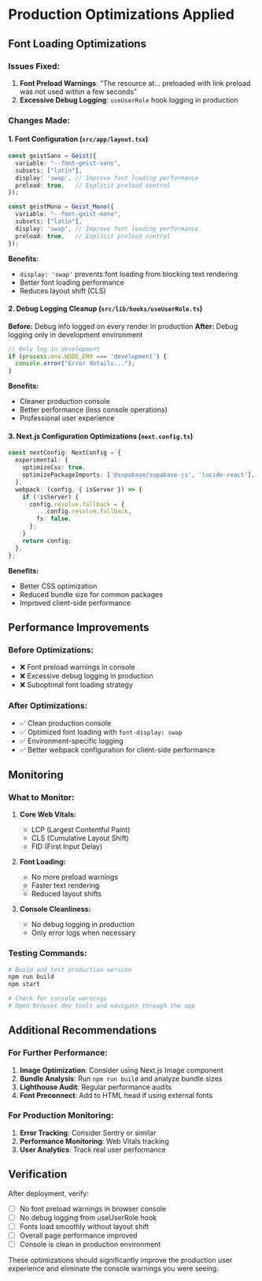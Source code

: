 # Production Optimizations Applied

## Font Loading Optimizations

### Issues Fixed:
1. **Font Preload Warnings**: "The resource at... preloaded with link preload was not used within a few seconds"
2. **Excessive Debug Logging**: `useUserRole` hook logging in production

### Changes Made:

#### 1. Font Configuration (`src/app/layout.tsx`)
```typescript
const geistSans = Geist({
  variable: "--font-geist-sans",
  subsets: ["latin"],
  display: 'swap', // Improve font loading performance
  preload: true,   // Explicit preload control
});

const geistMono = Geist_Mono({
  variable: "--font-geist-mono", 
  subsets: ["latin"],
  display: 'swap', // Improve font loading performance
  preload: true,   // Explicit preload control
});
```

**Benefits:**
- `display: 'swap'` prevents font loading from blocking text rendering
- Better font loading performance
- Reduces layout shift (CLS)

#### 2. Debug Logging Cleanup (`src/lib/hooks/useUserRole.ts`)
**Before:** Debug info logged on every render in production
**After:** Debug logging only in development environment

```typescript
// Only log in development
if (process.env.NODE_ENV === 'development') {
  console.error("Error details...");
}
```

**Benefits:**
- Cleaner production console
- Better performance (less console operations)
- Professional user experience

#### 3. Next.js Configuration Optimizations (`next.config.ts`)
```typescript
const nextConfig: NextConfig = {
  experimental: {
    optimizeCss: true,
    optimizePackageImports: ['@supabase/supabase-js', 'lucide-react'],
  },
  webpack: (config, { isServer }) => {
    if (!isServer) {
      config.resolve.fallback = {
        ...config.resolve.fallback,
        fs: false,
      };
    }
    return config;
  },
};
```

**Benefits:**
- Better CSS optimization
- Reduced bundle size for common packages
- Improved client-side performance

## Performance Improvements

### Before Optimizations:
- ❌ Font preload warnings in console
- ❌ Excessive debug logging in production
- ❌ Suboptimal font loading strategy

### After Optimizations:
- ✅ Clean production console
- ✅ Optimized font loading with `font-display: swap`
- ✅ Environment-specific logging
- ✅ Better webpack configuration for client-side performance

## Monitoring

### What to Monitor:
1. **Core Web Vitals:**
   - LCP (Largest Contentful Paint)
   - CLS (Cumulative Layout Shift)
   - FID (First Input Delay)

2. **Font Loading:**
   - No more preload warnings
   - Faster text rendering
   - Reduced layout shifts

3. **Console Cleanliness:**
   - No debug logging in production
   - Only error logs when necessary

### Testing Commands:
```bash
# Build and test production version
npm run build
npm start

# Check for console warnings
# Open browser dev tools and navigate through the app
```

## Additional Recommendations

### For Further Performance:
1. **Image Optimization**: Consider using Next.js Image component
2. **Bundle Analysis**: Run `npm run build` and analyze bundle sizes
3. **Lighthouse Audit**: Regular performance audits
4. **Font Preconnect**: Add to HTML head if using external fonts

### For Production Monitoring:
1. **Error Tracking**: Consider Sentry or similar
2. **Performance Monitoring**: Web Vitals tracking
3. **User Analytics**: Track real user performance

## Verification

After deployment, verify:
- [ ] No font preload warnings in browser console
- [ ] No debug logging from useUserRole hook
- [ ] Fonts load smoothly without layout shift
- [ ] Overall page performance improved
- [ ] Console is clean in production environment

These optimizations should significantly improve the production user experience and eliminate the console warnings you were seeing.